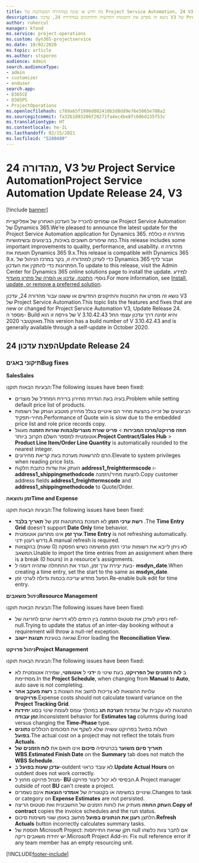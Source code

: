 ```yaml
---
title: מה חדש או שונה במהדורה המעודכנת של Project Service Automation, 24 V3
description: נושא זה מפרט את התכונות החדשות והתיקונים במהדורה 24, עדכון V3 של Project Service Automation.
author: ruhercul
manager: kfend
ms.service: project-operations
ms.custom: dyn365-projectservice
ms.date: 10/02/2020
ms.topic: article
ms.author: stsporen
audience: Admin
search.audienceType:
- admin
- customizer
- enduser
search.app:
- D365CE
- D365PS
- ProjectOperations
ms.openlocfilehash: c789a65f1996d082410b3d8dd9e76e5065e708a2
ms.sourcegitcommit: fa32b1893286f20271fa4ec4be8fc68bd135f53c
ms.translationtype: HT
ms.contentlocale: he-IL
ms.lasthandoff: 02/15/2021
ms.locfileid: "5280489"
---
```

# <a name="project-service-automation-update-release-24-v3"></a><span data-ttu-id="f7d08-103">מהדורה 24, V3 של Project Service Automation</span><span class="sxs-lookup"><span data-stu-id="f7d08-103">Project Service Automation Update Release 24, V3</span></span>

[!include [banner](../includes/psa-now-project-operations.md)]

<span data-ttu-id="f7d08-104">אנו שמחים להכריז על העדכון האחרון של אפליקציית Project Service Automation של Dynamics 365.</span><span class="sxs-lookup"><span data-stu-id="f7d08-104">We’re pleased to announce the latest update for the Project Service Automation application for Dynamics 365.</span></span> <span data-ttu-id="f7d08-105">מהדורה זו כוללת כמה שיפורים חשובים באיכות, בביצועים ובשימושיות.</span><span class="sxs-lookup"><span data-stu-id="f7d08-105">This release includes some important improvements to quality, performance, and usability.</span></span> <span data-ttu-id="f7d08-106">מהדורה זו תואמת את Dynamics 365 9.x.</span><span class="sxs-lookup"><span data-stu-id="f7d08-106">This release is compatible with Dynamics 365 9.x.</span></span> <span data-ttu-id="f7d08-107">כדי לעדכן למהדורה זו, בקר במרכז הניהול של Dynamics 365 ועבור לדף הפתרונות כדי להתקין את העדכון.</span><span class="sxs-lookup"><span data-stu-id="f7d08-107">To update to this release, visit the Admin Center for Dynamics 365 online solutions page to install the update.</span></span> <span data-ttu-id="f7d08-108">למידע נוסף: [התקנה, עדכון או הסרה של פתרון מועדף](https://docs.microsoft.com/power-platform/admin/install-remove-preferred-solution).</span><span class="sxs-lookup"><span data-stu-id="f7d08-108">For more information, see [Install, update, or remove a preferred solution](https://docs.microsoft.com/power-platform/admin/install-remove-preferred-solution).</span></span>

<span data-ttu-id="f7d08-109">נושא זה מפרט את התכונות והתיקונים החדשים או ששונו עבור מהדורה 24, עדכון V3 של Project Service Automation.</span><span class="sxs-lookup"><span data-stu-id="f7d08-109">This topic lists the features and fixes that are new or changed for Project Service Automation V3, Update Release 24.</span></span> <span data-ttu-id="f7d08-110">מספר ה- Build של גירסה זו הוא V 3.10.42.43 והיא זמינה דרך עדכון עצמי החל מאוקטובר 2020.</span><span class="sxs-lookup"><span data-stu-id="f7d08-110">This version has a build number of V 3.10.42.43 and is generally available through a self-update in October 2020.</span></span>

## <a name="update-release-24"></a><span data-ttu-id="f7d08-111">הפצת עדכון 24</span><span class="sxs-lookup"><span data-stu-id="f7d08-111">Update Release 24</span></span>

### <a name="bug-fixes"></a><span data-ttu-id="f7d08-112">תיקוני באגים</span><span class="sxs-lookup"><span data-stu-id="f7d08-112">Bug fixes</span></span>

<span data-ttu-id="f7d08-113">**Sales**</span><span class="sxs-lookup"><span data-stu-id="f7d08-113">**Sales**</span></span>

<span data-ttu-id="f7d08-114">הבעיות הבאות תוקנו:</span><span class="sxs-lookup"><span data-stu-id="f7d08-114">The following issues have been fixed:</span></span>

- <span data-ttu-id="f7d08-115">בעיה בעת הגדרת מחירון ברירת המחדל של מוצרים.</span><span class="sxs-lookup"><span data-stu-id="f7d08-115">Problem while setting default price list of products.</span></span>
- <span data-ttu-id="f7d08-116">הביצועים של זכייה בהצעת מחיר הם איטיים בגלל מחירון מוטבע ועותק של רשומות מחיר-תפקיד‬.</span><span class="sxs-lookup"><span data-stu-id="f7d08-116">Performance of Quote win is slow due to the embedded price list and role price records copy.</span></span>
- <span data-ttu-id="f7d08-117">**חוזה פרויקט/מרכז המכירות** > **פריט שורת מוצרים/כמות שורות הזמנה** מעוגל אוטומטית למספר השלם הקרוב ביותר.</span><span class="sxs-lookup"><span data-stu-id="f7d08-117">**Project Contract/Sales Hub** > **Product Line Item/Order Line Quantity** is automatically rounded to the nearest integer.</span></span>
- <span data-ttu-id="f7d08-118">הרם להרשאות מערכת בעת קריאת מחירונים.</span><span class="sxs-lookup"><span data-stu-id="f7d08-118">Elevate to system privileges when reading price lists.</span></span>
- <span data-ttu-id="f7d08-119">העתק את שדות כתובת הלקוח **address1_freighttermscode** ו- **address1_shippingmethodcode** להצעת מחיר/הזמנה.</span><span class="sxs-lookup"><span data-stu-id="f7d08-119">Copy customer address fields **address1_freighttermscode** and **address1_shippingmethodcode** to Quote/Order.</span></span> 


<span data-ttu-id="f7d08-120">**זמן והוצאה**</span><span class="sxs-lookup"><span data-stu-id="f7d08-120">**Time and Expense**</span></span>

<span data-ttu-id="f7d08-121">הבעיות הבאות תוקנו:</span><span class="sxs-lookup"><span data-stu-id="f7d08-121">The following issues have been fixed:</span></span>

- <span data-ttu-id="f7d08-122">**רשת ערכי הזמן** לא תומכת בהתנהגות זמן של **תאריך בלבד** .</span><span class="sxs-lookup"><span data-stu-id="f7d08-122">The **Time Entry Grid** doesn't support **Date Only** time behavior.</span></span>
- <span data-ttu-id="f7d08-123">**ערך זמן** אינו מתרענן אוטומטית.</span><span class="sxs-lookup"><span data-stu-id="f7d08-123">**Time Entry** is not refreshing automatically.</span></span> <span data-ttu-id="f7d08-124">נדרש רענון ידני.</span><span class="sxs-lookup"><span data-stu-id="f7d08-124">A manual refresh is required.</span></span>
- <span data-ttu-id="f7d08-125">לא ניתן לייבא את רשומות ערכי הזמן ממשימה כשיש הפסקה (0 שעות) בהקצאות המשאב.</span><span class="sxs-lookup"><span data-stu-id="f7d08-125">Unable to import the time entries from an assignment when there is a break (0 hours) in a resource's assignments.</span></span>
- <span data-ttu-id="f7d08-126">בעת יצירת ערך זמן, הגדר את ההתחלה שתהיה דומה ל- **msdyn_date**.</span><span class="sxs-lookup"><span data-stu-id="f7d08-126">When creating a time entry, set the start to the same as **msdyn_date**.</span></span>
- <span data-ttu-id="f7d08-127">הפעל מחדש עריכה בכמות גדולה לערכי זמן.</span><span class="sxs-lookup"><span data-stu-id="f7d08-127">Re-enable bulk edit for time entry.</span></span>

<span data-ttu-id="f7d08-128">**ניהול משאבים**</span><span class="sxs-lookup"><span data-stu-id="f7d08-128">**Resource Management**</span></span>

<span data-ttu-id="f7d08-129">הבעיות הבאות תוקנו:</span><span class="sxs-lookup"><span data-stu-id="f7d08-129">The following issues have been fixed:</span></span>

- <span data-ttu-id="f7d08-130">ניסיון לעדכן את סטטוס ההזמנה בין הימים ללא דרישה יגרום לחריגה של ref-null.</span><span class="sxs-lookup"><span data-stu-id="f7d08-130">Trying to update the status of an inter-day booking without a requirement will throw a null-ref exception.</span></span>
- <span data-ttu-id="f7d08-131">שגיאה בטעינת **תצוגת יישוב**.</span><span class="sxs-lookup"><span data-stu-id="f7d08-131">Error loading the **Reconciliation View**.</span></span>


<span data-ttu-id="f7d08-132">**ניהול פרויקט**</span><span class="sxs-lookup"><span data-stu-id="f7d08-132">**Project Management**</span></span>

<span data-ttu-id="f7d08-133">הבעיות הבאות תוקנו:</span><span class="sxs-lookup"><span data-stu-id="f7d08-133">The following issues have been fixed:</span></span>

- <span data-ttu-id="f7d08-134">ב **לוח הזמנים של הפרויקט**, בעת שינוי מ **ידני** ל **אוטומטי**, שמירה אוטומטית לא מסתיימת.</span><span class="sxs-lookup"><span data-stu-id="f7d08-134">In the **Project Schedule**, when changing from **Manual** to **Auto**, auto save is not completing.</span></span>
- <span data-ttu-id="f7d08-135">עלויות ההוצאות לא צריכות לחשב את השונות ב **רשת מעקב אחר פרויקטים**.</span><span class="sxs-lookup"><span data-stu-id="f7d08-135">Expense costs should not calculate toward variance on the **Project Tracking Grid**.</span></span>
- <span data-ttu-id="f7d08-136">התנהגות לא עקבית של עמודות **הערכת תג** במהלך עומס לעומת שינוי בסוג **יחידות זמן עבודה**.</span><span class="sxs-lookup"><span data-stu-id="f7d08-136">Inconsistent behavior for **Estimates tag** columns during load versus changing the **Time-Phase** type.</span></span>
- <span data-ttu-id="f7d08-137">העלות בפועל בפרויקט עשויה שלא לשקף את הסכומים הכוללים **נתונים בפועל**.</span><span class="sxs-lookup"><span data-stu-id="f7d08-137">The actual cost on a project may not reflect the totals from **Actuals**.</span></span>
- <span data-ttu-id="f7d08-138">**תאריך סיום משוער** בכרטיסיה **סיכום** אינו תואם את **לוח הזמנים של WBS**.</span><span class="sxs-lookup"><span data-stu-id="f7d08-138">**Estimated Finish Date** on the **Summary** tab does not match the **WBS Schedule**.</span></span>
- <span data-ttu-id="f7d08-139">**עדכן שעות בפועל** ב-outdent לא עובד כראוי.</span><span class="sxs-lookup"><span data-stu-id="f7d08-139">**Update Actual Hours** on outdent does not work correctly.</span></span>
- <span data-ttu-id="f7d08-140">מנהל פרויקט מחוץ ל- **BU** הבסיסי לא יכול ליצור פרויקט.</span><span class="sxs-lookup"><span data-stu-id="f7d08-140">A Project manager outside of root **BU** can't create a project.</span></span>
- <span data-ttu-id="f7d08-141">שינויים במשימה או בקטגוריה של **אומדני הוצאות** אינם נשמרים.</span><span class="sxs-lookup"><span data-stu-id="f7d08-141">Changes to task or category on **Expense Estimates** are not persisted.</span></span>
- <span data-ttu-id="f7d08-142">**העתק החוזה** מעתיק את לוחות הזמנים של החשבונית ואת סטטוס הריצה.</span><span class="sxs-lookup"><span data-stu-id="f7d08-142">**Copy of contract** copies the invoice schedules and the run status.</span></span>
- <span data-ttu-id="f7d08-143">הלחצן **רענן את הנתונים בפועל** מחשב באופן שגוי משימות סיכום.</span><span class="sxs-lookup"><span data-stu-id="f7d08-143">**Refresh Actuals** button incorrectly calculates summary tasks.</span></span>
- <span data-ttu-id="f7d08-144">תוספת של Microsoft Project: תקן שגיאת התייחסות null אם לחבר צוות כלשהו יש יחידת משאבים ריקה.</span><span class="sxs-lookup"><span data-stu-id="f7d08-144">Microsoft Project Add-in: Fix null reference error if any team member has an empty resourcing unit.</span></span>



[!INCLUDE[footer-include](../includes/footer-banner.md)]